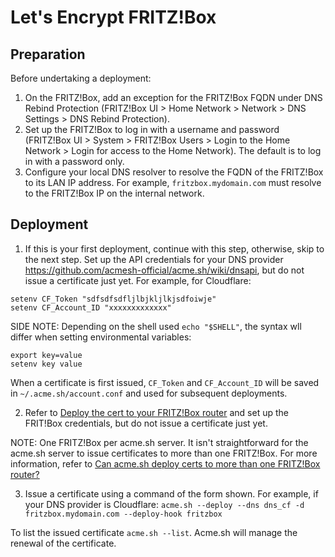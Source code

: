 # Let's Encrypt FRITZ!Box
## Preparation
Before undertaking a deployment:
1. On the FRITZ!Box, add an exception for the FRITZ!Box FQDN under DNS Rebind Protection (FRITZ!Box UI > Home Network > Network > DNS Settings > DNS Rebind Protection).
2. Set up the FRITZ!Box to log in with a username and password (FRITZ!Box UI > System > FRITZ!Box Users > Login to the Home Network > Login for access to the Home Network). The default is to log in with a password only.
3. Configure your local DNS resolver to resolve the FQDN of the FRITZ!Box to its LAN IP address. For example, `fritzbox.mydomain.com` must resolve to the FRITZ!Box IP on the internal network.

## Deployment
1. If this is your first deployment, continue with this step, otherwise, skip to the next step. Set up the API credentials for your DNS provider https://github.com/acmesh-official/acme.sh/wiki/dnsapi, but do not issue a certificate just yet. For example, for Cloudflare:
```
setenv CF_Token "sdfsdfsdfljlbjkljlkjsdfoiwje"
setenv CF_Account_ID "xxxxxxxxxxxxx"
```
SIDE NOTE: Depending on the shell used `echo "$SHELL"`, the syntax wll differ when setting environmental variables:
```
export key=value
setenv key value
```
When a certificate is first issued, `CF_Token` and `CF_Account_ID` will be saved in `~/.acme.sh/account.conf` and used for subsequent deployments.

2. Refer to [Deploy the cert to your FRITZ!Box router](https://github.com/acmesh-official/acme.sh/wiki/deployhooks#8-deploy-the-cert-to-your-fritzbox-router) and set up the FRIT!Box credentials, but do not issue a certificate just yet.

NOTE: One FRITZ!Box per acme.sh server. It isn't straightforward for the acme.sh server to issue certificates to more than one FRITZ!Box. For more information, refer to [Can acme.sh deploy certs to more than one FRITZ!Box router?](https://community.letsencrypt.org/t/can-acme-sh-deploy-certs-to-more-than-one-fritz-box-router/137854) 

3. Issue a certificate using a command of the form shown. For example, if your DNS provider is Cloudflare:
`acme.sh --deploy --dns dns_cf -d fritzbox.mydomain.com --deploy-hook fritzbox`

To list the issued certificate `acme.sh --list`. Acme.sh will manage the renewal of the certificate.
